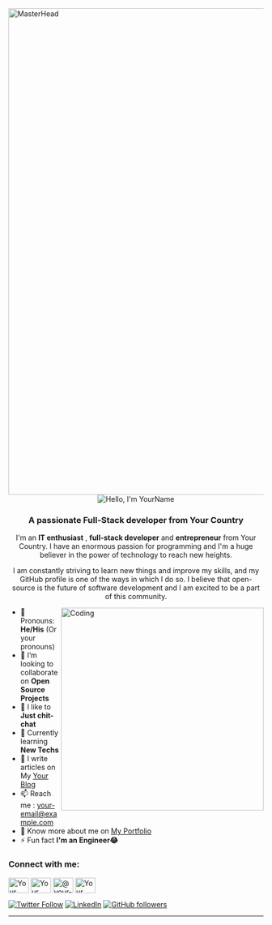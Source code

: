 <a href="https://your-portfolio-link-here">
    <img src="https://github.com/user-attachments/assets/88fdda90-6d4c-42ec-a945-b9782385465e" alt="MasterHead" style="width: 100vw;" />
</a>

<div align="center"><img src="https://readme-typing-svg.herokuapp.com?font=Ubuntu&weight=700&size=40&pause=1000&color=E6F7E0&background=4230FF00&center=true&width=500&height=75&lines=Hello%F0%9F%91%8B%2C+I'm+YourName%F0%9F%99%8B;Nice+to+Meet+you%F0%9F%98%8A" alt="Hello, I'm YourName"></div>

<h3 align="center">A passionate Full-Stack developer from Your Country</h3>

<p align="center">
    I'm an <b>IT enthusiast</b> , <b>full-stack developer</b> and <b>entrepreneur</b> from Your Country. I have an enormous passion for programming and I'm a huge believer in the power of technology to reach new heights. 
</p>

<p align="center">
    I am constantly striving to learn new things and improve my skills, and my GitHub profile is one of the ways in which I do so. I believe that open-source is the future of software development and I am excited to be a part of this community.
</p>




  <img src="https://github.com/user-attachments/assets/83b1a90a-d77c-4fe6-b44a-93ff38dd26d4"  align="right" alt="Coding" width="400" />



- 💬 Pronouns: **He/His** (Or your pronouns)
- 🌱 I’m looking to collaborate on **Open Source Projects**
- 🤝 I like to **Just chit-chat**
- 👀 Currently learning **New Techs**
- 📝 I write articles on My <a href="https://your-blog-link-here.com/">Your Blog</a>
- 📫 Reach me : <a href="mailto:your-email@example.com">your-email@example.com</a>
- 📄 Know more about me on <a href="https://your-portfolio-link.com">My Portfolio</a>
- ⚡ Fun fact **I'm an Engineer😂**

<h3 align="left">Connect with me:</h3>
<p align="left">
<a href="https://facebook-link-here" target="blank"><img align="center" src="https://raw.githubusercontent.com/rahuldkjain/github-profile-readme-generator/master/src/images/icons/Social/facebook.svg" alt="Your Facebook Profile" height="30" width="40" /></a>
<a href="https://instagram-link-here" target="blank"><img align="center" src="https://raw.githubusercontent.com/rahuldkjain/github-profile-readme-generator/master/src/images/icons/Social/instagram.svg" alt="Your Instagram" height="30" width="40" /></a>
<a href="https://www.youtube.com/c/@your-channel-name" target="blank"><img align="center" src="https://raw.githubusercontent.com/rahuldkjain/github-profile-readme-generator/master/src/images/icons/Social/youtube.svg" alt="@your-channel-name" height="30" width="40" /></a>
<a href="https://discord-link-here" target="blank"><img align="center" src="https://raw.githubusercontent.com/rahuldkjain/github-profile-readme-generator/master/src/images/icons/Social/discord.svg" alt="Your Discord" height="30" width="40" /></a>
</p>

[![Twitter Follow](https://img.shields.io/twitter/follow/your-twitter-handle?style=social)](https://twitter.com/your-twitter-handle) [![LinkedIn](https://img.shields.io/static/v1.svg?label=LinkedIn&message=your-linkedin-handle&logo=linkedin&style=flat&color=blue)](https://www.linkedin.com/in/your-linkedin-handle/) [![GitHub followers](https://img.shields.io/github/followers/your-github-username.svg?label=Follow%20@your-github-username&style=social)](https://github.com/your-github-username/)

<hr>
